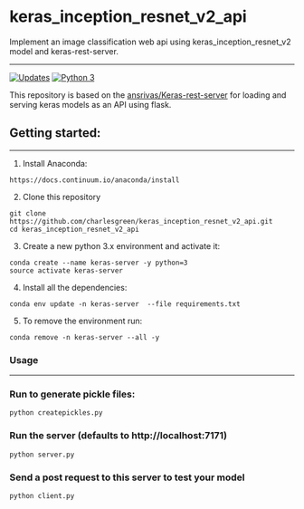 # keras_inception_resnet_v2_api
Implement an image classification web api using keras_inception_resnet_v2 model and keras-rest-server.

---

[![Updates](https://pyup.io/repos/github/charlesgreen/keras_inception_resnet_v2_api/shield.svg)](https://pyup.io/repos/github/charlesgreen/keras_inception_resnet_v2_api/)
[![Python 3](https://pyup.io/repos/github/charlesgreen/keras_inception_resnet_v2_api/python-3-shield.svg)](https://pyup.io/repos/github/charlesgreen/keras_inception_resnet_v2_api/)

This repository is based on the [ansrivas/Keras-rest-server](https://github.com/ansrivas/keras-rest-server) for loading and serving keras models as an API using flask.

## Getting started:
---
1. Install Anaconda:
```
https://docs.continuum.io/anaconda/install
```

2. Clone this repository
```
git clone https://github.com/charlesgreen/keras_inception_resnet_v2_api.git
cd keras_inception_resnet_v2_api
```

3. Create a new python 3.x environment and activate it:
```
conda create --name keras-server -y python=3
source activate keras-server
```

4. Install all the dependencies:
```
conda env update -n keras-server  --file requirements.txt
```

5. To remove the environment run:
```
conda remove -n keras-server --all -y
```

### Usage
------------------

### Run to generate pickle files:
```
python createpickles.py
```

### Run the server (defaults to http://localhost:7171)
```
python server.py
```

### Send a post request to this server to test your model
```
python client.py
```
